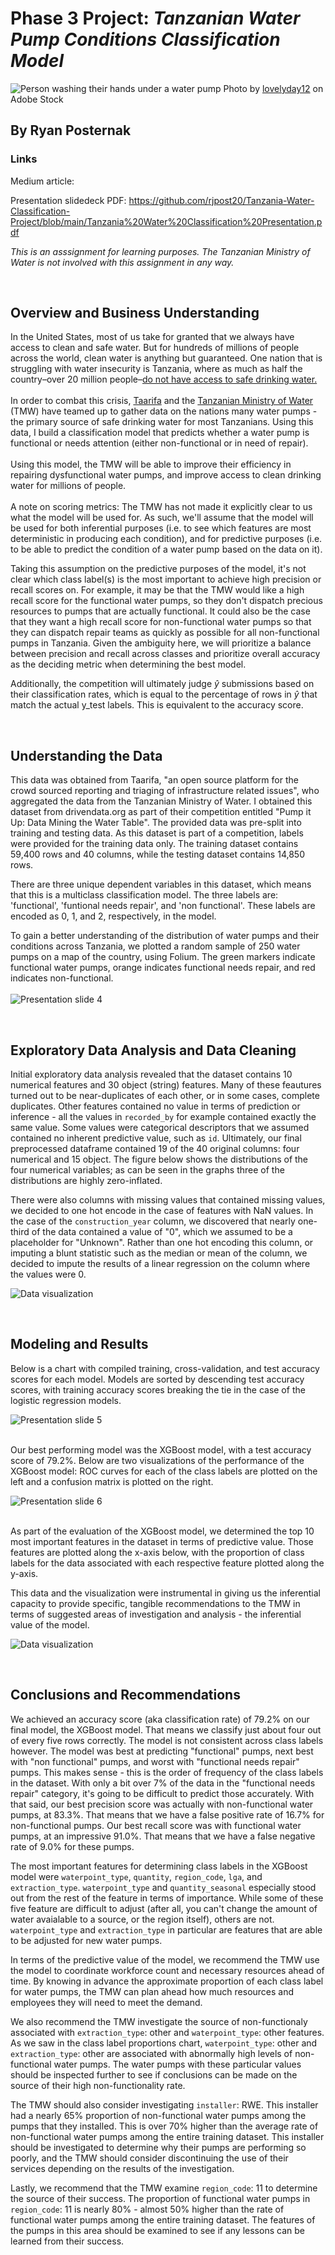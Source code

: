 # Phase 3 Project: *Tanzanian Water Pump Conditions Classification Model*

![Person washing their hands under a water pump](https://github.com/rjpost20/Tanzania-Water-Classification-Project/blob/main/data/AdobeStock_316365952.jpeg)
Photo by [lovelyday12](https://stock.adobe.com/contributor/203603884/lovelyday12?load_type=author&prev_url=detail) on Adobe Stock

## By Ryan Posternak

### Links

Medium article:

Presentation slidedeck PDF:
https://github.com/rjpost20/Tanzania-Water-Classification-Project/blob/main/Tanzania%20Water%20Classification%20Presentation.pdf

*This is an asssignment for learning purposes. The Tanzanian Ministry of Water is not involved with this assignment in any way.*

<br>

## Overview and Business Understanding

In the United States, most of us take for granted that we always have access to clean and safe water. But for hundreds of millions of people across the world, clean water is anything but guaranteed. One nation that is struggling with water insecurity is Tanzania, where as much as half the country–over 20 million people–<a href="https://lifewater.org/blog/tanzania-water-crisis-facts/" >do not have access to safe drinking water.</a><br>
<br>
In order to combat this crisis, <a href="http://taarifa.org/" >Taarifa</a> and the <a href="http://maji.go.tz/" >Tanzanian Ministry of Water </a> (TMW) have teamed up to gather data on the nations many water pumps - the primary source of safe drinking water for most Tanzanians. Using this data, I build a classification model that predicts whether a water pump is functional or needs attention (either non-functional or in need of repair).<br>
<br>
Using this model, the TMW will be able to improve their efficiency in repairing dysfunctional water pumps, and improve access to clean drinking water for millions of people.<br>
<br>
A note on scoring metrics: The TMW has not made it explicitly clear to us what the model will be used for. As such, we'll assume that the model will be used for both inferential purposes (i.e. to see which features are most deterministic in producing each condition), and for predictive purposes (i.e. to be able to predict the condition of a water pump based on the data on it).

Taking this assumption on the predictive purposes of the model, it's not clear which class label(s) is the most important to achieve high precision or recall scores on. For example, it may be that the TMW would like a high recall score for the functional water pumps, so they don't dispatch precious resources to pumps that are actually functional. It could also be the case that they want a high recall score for non-functional water pumps so that they can dispatch repair teams as quickly as possible for all non-functional pumps in Tanzania. Given the ambiguity here, we will prioritize a balance between precision and recall across classes and prioritize overall accuracy as the deciding metric when determining the best model.

Additionally, the competition will ultimately judge $\hat{y}$ submissions based on their classification rates, which is equal to the percentage of rows in $\hat{y}$ that match the actual y_test labels. This is equivalent to the accuracy score.

<br>

## Understanding the Data

This data was obtained from Taarifa, "an open source platform for the crowd sourced reporting and triaging of infrastructure related issues", who aggregated the data from the Tanzanian Ministry of Water. I obtained this dataset from drivendata.org as part of their competition entitled "Pump it Up: Data Mining the Water Table". The provided data was pre-split into training and testing data. As this dataset is part of a competition, labels were provided for the training data only. The training dataset contains 59,400 rows and 40 columns, while the testing dataset contains 14,850 rows.

There are three unique dependent variables in this dataset, which means that this is a multiclass classification model. The three labels are: 'functional', 'funtional needs repair', and 'non functional'. These labels are encoded as 0, 1, and 2, respectively, in the model.

To gain a better understanding of the distribution of water pumps and their conditions across Tanzania, we plotted a random sample of 250 water pumps on a map of the country, using Folium. The green markers indicate functional water pumps, orange indicates functional needs repair, and red indicates non-functional.<br>
<br>
![Presentation slide 4](https://github.com/rjpost20/Tanzania-Water-Classification-Project/blob/main/data/presentation_images/Slide%204.jpeg)

<br>

## Exploratory Data Analysis and Data Cleaning

Initial exploratory data analysis revealed that the dataset contains 10 numerical features and 30 object (string) features. Many of these feautures turned out to be near-duplicates of each other, or in some cases, complete duplicates. Other features contained no value in terms of prediction or inference - all the values in `recorded_by` for example contained exactly the same value. Some values were categorical descriptors that we assumed contained no inherent predictive value, such as `id`. Ultimately, our final preprocessed dataframe contained 19 of the 40 original columns: four numerical and 15 object. The figure below shows the distributions of the four numerical variables; as can be seen in the graphs three of the distributions are highly zero-inflated.

There were also columns with missing values that contained missing values, we decided to one hot encode in the case of features with NaN values. In the case of the `construction_year` column, we discovered that nearly one-third of the data contained a value of "0", which we assumed to be a placeholder for "Unknown". Rather than one hot encoding this column, or imputing a blunt statistic such as the median or mean of the column, we decided to impute the results of a linear regression on the column where the values were 0.

![Data visualization](https://github.com/rjpost20/Tanzania-Water-Classification-Project/blob/main/visualizations/numerical_feature_distributions.png)

<br>

## Modeling and Results

Below is a chart with compiled training, cross-validation, and test accuracy scores for each model. Models are sorted by descending test accuracy scores, with training accuracy scores breaking the tie in the case of the logistic regression models.

![Presentation slide 5](https://github.com/rjpost20/Tanzania-Water-Classification-Project/blob/main/data/presentation_images/Slide%205.jpeg)<br>
<br>

Our best performing model was the XGBoost model, with a test accuracy score of 79.2%. Below are two visualizations of the performance of the XGBoost model: ROC curves for each of the class labels are plotted on the left and a confusion matrix is plotted on the right.

![Presentation slide 6](https://github.com/rjpost20/Tanzania-Water-Classification-Project/blob/main/data/presentation_images/Slide%206.jpeg)<br>
<br>

As part of the evaluation of the XGBoost model, we determined the top 10 most important features in the dataset in terms of predictive value. Those features are plotted along the x-axis below, with the proportion of class labels for the data associated with each respective feature plotted along the y-axis.

This data and the visualization were instrumental in giving us the inferential capacity to provide specific, tangible recommendations to the TMW in terms of suggested areas of investigation and analysis - the inferential value of the model.

![Data visualization](https://github.com/rjpost20/Tanzania-Water-Classification-Project/blob/main/visualizations/top_10_features_class_proportions_plot.png)

<br>

## Conclusions and Recommendations

We achieved an accuracy score (aka classification rate) of 79.2% on our final model, the XGBoost model. That means we classify just about four out of every five rows correctly. The model is not consistent across class labels however. The model was best at predicting "functional" pumps, next best with "non functional" pumps, and worst with "functional needs repair" pumps. This makes sense - this is the order of frequency of the class labels in the dataset. With only a bit over 7% of the data in the "functional needs repair" category, it's going to be difficult to predict those accurately. With that said, our best precision score was actually with non-functional water pumps, at 83.3%. That means that we have a false positive rate of 16.7% for non-functional pumps. Our best recall score was with functional water pumps, at an impressive 91.0%. That means that we have a false negative rate of 9.0% for these pumps.

The most important features for determining class labels in the XGBoost model were `waterpoint_type`, `quantity`, `region_code`, `lga`, and `extraction_type`. `waterpoint_type` and `quantity_seasonal` especially stood out from the rest of the feature in terms of importance. While some of these five feature are difficult to adjust (after all, you can't change the amount of water avaialable to a source, or the region itself), others are not. `waterpoint_type` and `extraction_type` in particular are features that are able to be adjusted for new water pumps. 

In terms of the predictive value of the model, we recommend the TMW use the model to coordinate workforce count and necessary resources ahead of time. By knowing in advance the approximate proportion of each class label for water pumps, the TMW can plan ahead how much resources and employees they will need to meet the demand.

We also recommend the TMW investigate the source of non-functionaly associated with `extraction_type`: other and `waterpoint_type`: other features. As we saw in the class label proportions chart, `waterpoint_type`: other and `extraction_type`: other are associated with abnormally high levels of non-functional water pumps. The water pumps with these particular values should be inspected further to see if conclusions can be made on the source of their high non-functionality rate.

The TMW should also consider investigating `installer`: RWE. This installer had a nearly 65% proportion of non-functional water pumps among the pumps that they installed. This is over 70% higher than the average rate of non-functional water pumps among the entire training dataset. This installer should be investigated to determine why their pumps are performing so poorly, and the TMW should consider discontinuing the use of their services depending on the results of the investigation. 

Lastly, we recommend that the TMW examine `region_code`: 11 to determine the source of their success. The proportion of functional water pumps in `region_code`: 11 is nearly 80% - almost 50% higher than the rate of functional water pumps among the entire training dataset. The features of the pumps in this area should be examined to see if any lessons can be learned from their success.
